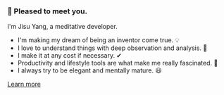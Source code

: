 ### 👋 Pleased to meet you.
I'm Jisu Yang, a meditative developer.

- I'm making my dream of being an inventor come true. 💡
- I love to understand things with deep observation and analysis. 🔭
- I make it at any cost if necessary. ✔
- Productivity and lifestyle tools are what make me really fascinated. 🔧
- I always try to be elegant and mentally mature. 😃

[Learn more](https://jisuyang.com)

<!---
JISU-YANG/JISU-YANG is a ✨ special ✨ repository because its `README.md` (this file) appears on your GitHub profile.
You can click the Preview link to take a look at your changes.
--->
